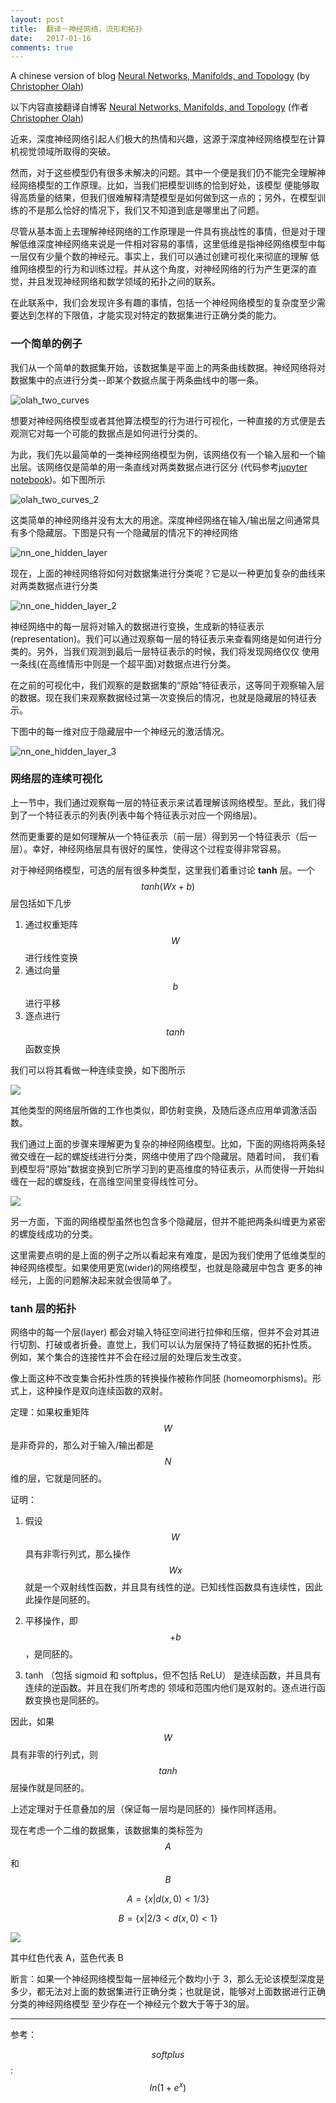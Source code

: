 ```yaml
---
layout: post
title:  翻译－神经网络，流形和拓扑
date:   2017-01-16
comments: true
---
```

A chinese version of blog [Neural Networks, Manifolds, and Topology](http://colah.github.io/posts/2014-03-NN-Manifolds-Topology/) (by [Christopher Olah](http://colah.github.io/about.html))

以下内容直接翻译自博客 [Neural Networks, Manifolds, and Topology](http://colah.github.io/posts/2014-03-NN-Manifolds-Topology/) (作者 [Christopher Olah](http://colah.github.io/about.html))

近来，深度神经网络引起人们极大的热情和兴趣，这源于深度神经网络模型在计算机视觉领域所取得的突破。

然而，对于这些模型仍有很多未解决的问题。其中一个便是我们仍不能完全理解神经网络模型的工作原理。比如，当我们把模型训练的恰到好处，该模型
便能够取得高质量的结果，但我们很难解释清楚模型是如何做到这一点的；另外，在模型训练的不是那么恰好的情况下，我们又不知道到底是哪里出了问题。

尽管从基本面上去理解神经网络的工作原理是一件具有挑战性的事情，但是对于理解低维深度神经网络来说是一件相对容易的事情，这里低维是指神经网络模型中每一层仅有少量个数的神经元。事实上，我们可以通过创建可视化来彻底的理解
低维网络模型的行为和训练过程。并从这个角度，对神经网络的行为产生更深的直觉，并且发现神经网络和数学领域的拓扑之间的联系。

在此联系中，我们会发现许多有趣的事情，包括一个神经网络模型的复杂度至少需要达到怎样的下限值，才能实现对特定的数据集进行正确分类的能力。

### 一个简单的例子

我们从一个简单的数据集开始，该数据集是平面上的两条曲线数据。神经网络将对数据集中的点进行分类--即某个数据点属于两条曲线中的哪一条。

![olah_two_curves](/images/olah_two_curves.png)

想要对神经网络模型或者其他算法模型的行为进行可视化，一种直接的方式便是去观测它对每一个可能的数据点是如何进行分类的。

为此，我们先以最简单的一类神经网络模型为例，该网络仅有一个输入层和一个输出层。该网络仅是简单的用一条直线对两类数据点进行区分
(代码参考[jupyter notebook](https://github.com/huizhuzhao/jupyter_notebook/blob/master/jupyter_keras/examples/nn_manifold_topology.ipynb))。如下图所示

![olah_two_curves_2](/images/olah_two_curves_2.png)

这类简单的神经网络并没有太大的用途。深度神经网络在输入/输出层之间通常具有多个隐藏层。下图是只有一个隐藏层的情况下的神经网络

![nn_one_hidden_layer](/images/nn_one_hidden_layer.png)

现在，上面的神经网络将如何对数据集进行分类呢？它是以一种更加复杂的曲线来对两类数据点进行分类

![nn_one_hidden_layer_2](/images/nn_one_hidden_layer_2.png)

神经网络中的每一层将对输入的数据进行变换，生成新的特征表示(representation)。我们可以通过观察每一层的特征表示来查看网络是如何进行分类的。另外，当我们观测到最后一层特征表示的时候，我们将发现网络仅仅
使用一条线(在高维情形中则是一个超平面)对数据点进行分类。

在之前的可视化中，我们观察的是数据集的“原始”特征表示，这等同于观察输入层的数据。现在我们来观察数据经过第一次变换后的情况，也就是隐藏层的特征表示。

下图中的每一维对应于隐藏层中一个神经元的激活情况。

 ![nn_one_hidden_layer_3](/images/nn_one_hidden_layer_3.png)

### 网络层的连续可视化

上一节中，我们通过观察每一层的特征表示来试着理解该网络模型。至此，我们得到了一个特征表示的列表(列表中每个特征表示对应一个网络层)。

然而更重要的是如何理解从一个特征表示（前一层）得到另一个特征表示（后一层）。幸好，神经网络层具有很好的属性，使得这个过程变得非常容易。

对于神经网络模型，可选的层有很多种类型，这里我们着重讨论 **tanh** 层。一个 $$tanh(Wx+b)$$ 层包括如下几步

 1. 通过权重矩阵 $$W$$ 进行线性变换 
 2. 通过向量 $$b$$ 进行平移
 3. 逐点进行 $$tanh$$ 函数变换

我们可以将其看做一种连续变换，如下图所示
<!---
![](http://ojwkl64pe.bkt.clouddn.com/1layer.gif?imageView2/1/w/400)
-->
![](http://ojwkl64pe.bkt.clouddn.com/1layer.gif)

其他类型的网络层所做的工作也类似，即仿射变换，及随后逐点应用单调激活函数。

我们通过上面的步骤来理解更为复杂的神经网络模型。比如，下面的网络将两条轻微交缠在一起的螺旋线进行分类，网络中使用了四个隐藏层。随着时间，
我们看到模型将“原始”数据变换到它所学习到的更高维度的特征表示，从而使得一开始纠缠在一起的螺旋线，在高维空间里变得线性可分。

<!---
![](http://ojwkl64pe.bkt.clouddn.com/spiral_1.gif?imageView2/0/w/400)
-->
![](/images/nn_manifolds_topology/spiral.2.2-2-2-2-2-2-2.gif)

另一方面，下面的网络模型虽然也包含多个隐藏层，但并不能把两条纠缠更为紧密的螺旋线成功的分类。

这里需要点明的是上面的例子之所以看起来有难度，是因为我们使用了低维类型的神经网络模型。如果使用更宽(wider)的网络模型，也就是隐藏层中包含
更多的神经元，上面的问题解决起来就会很简单了。

### tanh 层的拓扑

网络中的每一个层(layer) 都会对输入特征空间进行拉伸和压缩，但并不会对其进行切割、打破或者折叠。直觉上，我们可以认为层保持了特征数据的拓扑性质。
例如，某个集合的连接性并不会在经过层的处理后发生改变。

像上面这种不改变集合拓扑性质的转换操作被称作同胚 (homeomorphisms)。形式上，这种操作是双向连续函数的双射。

定理：如果权重矩阵 $$W$$ 是非奇异的，那么对于输入/输出都是 $$N$$ 维的层，它就是同胚的。

证明：

 1. 假设 $$W$$ 具有非零行列式，那么操作 $$Wx$$ 就是一个双射线性函数，并且具有线性的逆。已知线性函数具有连续性，因此此操作是同胚的。

 2. 平移操作，即 $$+b$$，是同胚的。

 3. tanh （包括 sigmoid 和 softplus，但不包括 ReLU） 是连续函数，并且具有连续的逆函数。并且在我们所考虑的
 领域和范围内他们是双射的。逐点进行函数变换也是同胚的。

因此，如果 $$W$$ 具有非零的行列式，则 $$tanh$$ 层操作就是同胚的。

上述定理对于任意叠加的层（保证每一层均是同胚的）操作同样适用。



现在考虑一个二维的数据集，该数据集的类标签为 $$A$$ 和 $$B$$

$$ A = \{ x | d(x, 0)<1/3\}$$

$$ B = \{ x | 2/3 < d(x, 0)< 1\}$$

![](http://ok8deh2w3.bkt.clouddn.com/topology_base.png)

其中红色代表 A，蓝色代表 B

断言：如果一个神经网络模型每一层神经元个数均小于 3，那么无论该模型深度是多少，都无法对上面的数据集进行正确分类；也就是说，能够对上面数据进行正确分类的神经网络模型
至少存在一个神经元个数大于等于3的层。



---
参考：

$$softplus$$: $$ln(1+e^x)$$